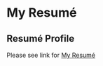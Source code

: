 # My Resumé

## Resumé Profile
Please see link for <a href="https://patrickoneill.github.io/resume/">My Resumé</a>